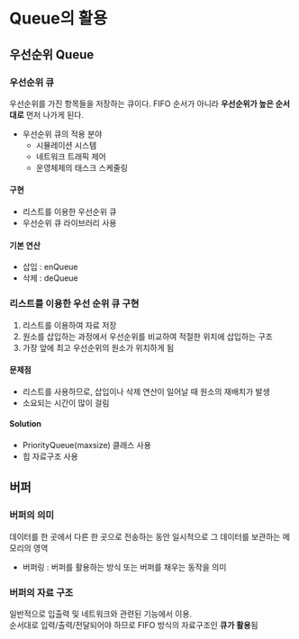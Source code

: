 # Queue의 활용

## 우선순위 Queue

### 우선순위 큐

우선순위를 가진 항목들을 저장하는 큐이다. FIFO 순서가 아니라 **우선순위가 높은 순서대로** 먼저 나가게 된다.

- 우선순위 큐의 적용 분야
    - 시뮬레이션 시스템
    - 네트워크 트래픽 제어
    - 운영체제의 태스크 스케줄링


#### 구현
- 리스트를 이용한 우선순위 큐
- 우선순위 큐 라이브러리 사용

#### 기본 연산
- 삽입 : enQueue
- 삭제 : deQueue

### 리스트를 이용한 우선 순위 큐 구현

1. 리스트를 이용하여 자료 저장
2. 원소를 삽입하는 과정에서 우선순위를 비교하여 적절한 위치에 삽입하는 구조
3. 가장 앞에 최고 우선순위의 원소가 위치하게 됨

#### 문제점
- 리스트를 사용하므로, 삽입이나 삭제 연산이 일어날 때 원소의 재배치가 발생
- 소요되는 시간이 많이 걸림

#### Solution
- PriorityQueue(maxsize) 클래스 사용
- 힙 자료구조 사용


## 버퍼

### 버퍼의 의미

데이터를 한 곳에서 다른 한 곳으로 전송하는 동안 일시적으로 그 데이터를 보관하는 메모리의 영역

- 버퍼링 : 버퍼를 활용하는 방식 또는 버퍼를 채우는 동작을 의미

### 버퍼의 자료 구조

일반적으로 입출력 및 네트워크와 관련된 기능에서 이용.   
순서대로 입력/출력/전달되어야 하므로 FIFO 방식의 자료구조인 **큐가 활용**됨